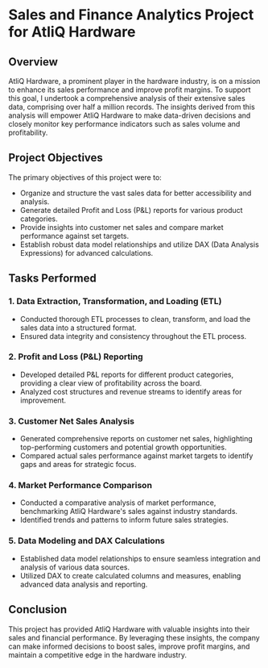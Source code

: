 # Sales and Finance Analytics Project for AtliQ Hardware

## Overview

AtliQ Hardware, a prominent player in the hardware industry, is on a mission to enhance its sales performance and improve profit margins. To support this goal, I undertook a comprehensive analysis of their extensive sales data, comprising over half a million records. The insights derived from this analysis will empower AtliQ Hardware to make data-driven decisions and closely monitor key performance indicators such as sales volume and profitability.

## Project Objectives

The primary objectives of this project were to:
- Organize and structure the vast sales data for better accessibility and analysis.
- Generate detailed Profit and Loss (P&L) reports for various product categories.
- Provide insights into customer net sales and compare market performance against set targets.
- Establish robust data model relationships and utilize DAX (Data Analysis Expressions) for advanced calculations.

## Tasks Performed

### 1. Data Extraction, Transformation, and Loading (ETL)
- Conducted thorough ETL processes to clean, transform, and load the sales data into a structured format.
- Ensured data integrity and consistency throughout the ETL process.

### 2. Profit and Loss (P&L) Reporting
- Developed detailed P&L reports for different product categories, providing a clear view of profitability across the board.
- Analyzed cost structures and revenue streams to identify areas for improvement.

### 3. Customer Net Sales Analysis
- Generated comprehensive reports on customer net sales, highlighting top-performing customers and potential growth opportunities.
- Compared actual sales performance against market targets to identify gaps and areas for strategic focus.

### 4. Market Performance Comparison
- Conducted a comparative analysis of market performance, benchmarking AtliQ Hardware's sales against industry standards.
- Identified trends and patterns to inform future sales strategies.

### 5. Data Modeling and DAX Calculations
- Established data model relationships to ensure seamless integration and analysis of various data sources.
- Utilized DAX to create calculated columns and measures, enabling advanced data analysis and reporting.

## Conclusion

This project has provided AtliQ Hardware with valuable insights into their sales and financial performance. By leveraging these insights, the company can make informed decisions to boost sales, improve profit margins, and maintain a competitive edge in the hardware industry.
